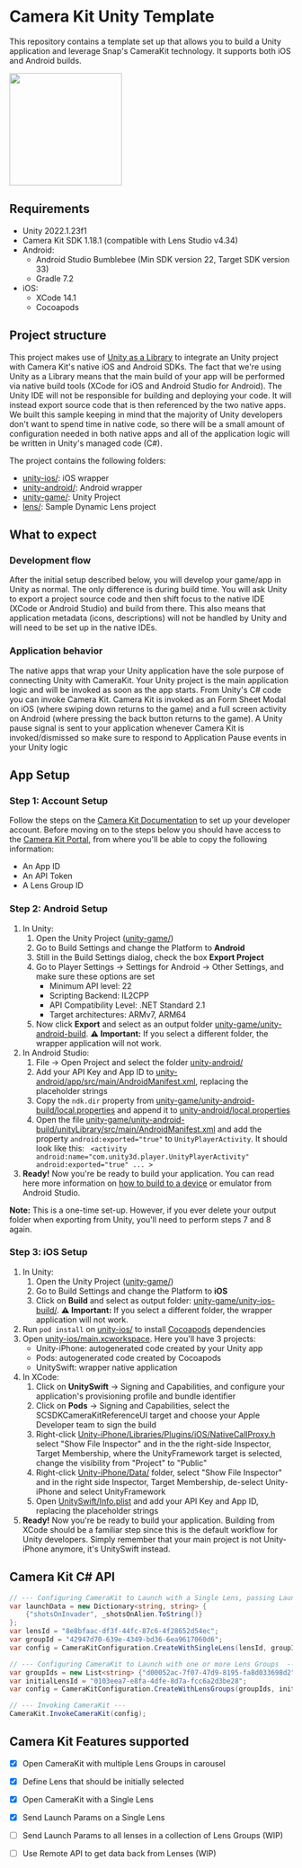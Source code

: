 # Camera Kit Unity Template
This repository contains a template set up that allows you to build a Unity application and leverage Snap's CameraKit technology. It supports both iOS and Android builds. 

<img src="readme-images/ck-demo.gif" width="200px">

## Requirements
- Unity 2022.1.23f1
- Camera Kit SDK 1.18.1 (compatible with Lens Studio v4.34)
- Android: 
  - Android Studio Bumblebee (Min SDK version 22, Target SDK version 33)
  - Gradle 7.2
- iOS:
  - XCode 14.1
  - Cocoapods

## Project structure
This project makes use of [Unity as a Library](https://github.com/Unity-Technologies/uaal-example) to integrate an Unity project with Camera Kit's native iOS and Android SDKs. The fact that we're using Unity as a Library means that the main build of your app will be performed via native build tools (XCode for iOS and Android Studio for Android). The Unity IDE will not be responsible for building and deploying your code. It will instead export source code that is then referenced by the two native apps. We built this sample keeping in mind that the majority of Unity developers don't want to spend time in native code, so there will be a small amount of configuration needed in both native apps and all of the application logic will be written in Unity's managed code (C#).

The project contains the following folders:
- [unity-ios/](unity-ios/): iOS wrapper
- [unity-android/](unity-android/): Android wrapper
- [unity-game/](unity-game/): Unity Project 
- [lens/](lens/): Sample Dynamic Lens project

## What to expect
### Development flow
After the initial setup described below, you will develop your game/app in Unity as normal. The only difference is during build time. You will ask Unity to export a project source code and then shift focus to the native IDE (XCode or Android Studio) and build from there. This also means that application metadata (icons, descriptions) will not be handled by Unity and will need to be set up in the native IDEs.
### Application behavior
The native apps that wrap your Unity application have the sole purpose of connecting Unity with CameraKit. Your Unity project is the main application logic and will be invoked as soon as the app starts. From Unity's C# code you can invoke Camera Kit. Camera Kit is invoked as an Form Sheet Modal on iOS (where swiping down returns to the game) and a full screen activity on Android (where pressing the back button returns to the game). A Unity pause signal is sent to your application whenever Camera Kit is invoked/dismissed so make sure to respond to Application Pause events in your Unity logic

<!-- TODO: insert gif --> 

## App Setup
### Step 1: Account Setup 
Follow the steps on the [Camera Kit Documentation](https://docs.snap.com/snap-kit/camera-kit/guides/quick-start/integrate-sdk/setting-up-accounts) to set up your developer account. Before moving on to the steps below you should have access to the [Camera Kit Portal](https://camera-kit.snapchat.com/), from where you'll be able to copy the following information:
   * An App ID 
   * An API Token
   * A Lens Group ID 
  
### Step 2: Android Setup

1. In Unity: 
   1. Open the Unity Project ([unity-game/](unity-game/))
   2. Go to Build Settings and change the Platform to **Android**
   3. Still in the Build Settings dialog, check the box **Export Project**
   4. Go to Player Settings -> Settings for Android -> Other Settings, and make sure these options are set
      * Minimum API level: 22
      * Scripting Backend: IL2CPP
      * API Compatibility Level: .NET Standard 2.1
      * Target architectures: ARMv7, ARM64 
   5. Now click **Export** and select as an output folder [unity-game/unity-android-build](unity-game/unity-android-build/). **⚠️ Important:** If you select a different folder, the wrapper application will not work.
2. In Android Studio:
   1. File -> Open Project and select the folder [unity-android/](unity-android/)
   2. Add your API Key and App ID to [unity-android/app/src/main/AndroidManifest.xml](unity-android/app/src/main/AndroidManifest.xml), replacing the placeholder strings
   3. Copy the `ndk.dir` property from [unity-game/unity-android-build/local.properties](unity-game/unity-android-build/local.properties) and append it to [unity-android/local.properties](unity-android/local.properties)
   4. Open the file [unity-game/unity-android-build/unityLibrary/src/main/AndroidManifest.xml](unity-game/unity-android-build/unityLibrary/src/main/AndroidManifest.xml) and add the property `android:exported="true"` to `UnityPlayerActivity`. It should look like this: `
<activity android:name="com.unity3d.player.UnityPlayerActivity" android:exported="true" ... >`
1. **Ready!** Now you're be ready to build your application. You can read here more information on [how to build to a device](https://developer.android.com/studio/run) or emulator from Android Studio.

**Note:** This is a one-time set-up. However, if you ever delete your output folder when exporting from Unity, you'll need to perform steps 7 and 8 again.

### Step 3: iOS Setup
1. In Unity:
   1. Open the Unity Project ([unity-game/](unity-game/))
   2. Go to Build Settings and change the Platform to **iOS**
   3. Click on **Build**  and select as output folder: [unity-game/unity-ios-build/](unity-game/unity-ios-build/). **⚠️ Important:** If you select a different folder, the wrapper application will not work.
2. Run `pod install` on [unity-ios/](unity-ios) to install [Cocoapods](https://cocoapods.org/) dependencies 
3. Open [unity-ios/main.xcworkspace](unity-ios/main.xcworkspace/). Here you'll have 3 projects:
   * Unity-iPhone: autogenerated code created by your Unity app
   * Pods: autogenerated code created by Cocoapods
   * UnitySwift: wrapper native application
4. In XCode: 
   1. Click on **UnitySwift** -> Signing and Capabilities, and configure your application's provisioning profile and bundle identifier
   2. Click on **Pods** -> Signing and Capabilities, select the SCSDKCameraKitReferenceUI target and choose your Apple Developer team to sign the build
   3. Right-click [Unity-iPhone/Libraries/Plugins/iOS/NativeCallProxy.h](unity-game/unity-ios-build/Libraries/Plugins/iOS/NativeCallProxy.h) select "Show File Inspector" and in the the right-side Inspector, Target Membership, where the UnityFramework target is selected, change the visibility from "Project" to "Public"
   4. Right-click [Unity-iPhone/Data/](unity-game/unity-ios-build/Data) folder, select "Show File Inspector" and in the right side Inspector, Target Membership, de-select Unity-iPhone and select UnityFramework
   5. Open [UnitySwift/Info.plist](unity-ios/UnitySwift/Info.plist) and add your API Key and App ID, replacing the placeholder strings
5. **Ready!** Now you're be ready to build your application. Building from XCode should be a familiar step since this is the default workflow for Unity developers. Simply remember that your main project is not Unity-iPhone anymore, it's UnitySwift instead.

## Camera Kit C# API
```csharp
// --- Configuring CameraKit to Launch with a Single Lens, passing LaunchParams ---
var launchData = new Dictionary<string, string> {
    {"shotsOnInvader", _shotsOnAlien.ToString()}
};
var lensId = "8e8bfaac-df3f-44fc-87c6-4f28652d54ec";
var groupId = "42947d70-639e-4349-bd36-6ea9617060d6";
var config = CameraKitConfiguration.CreateWithSingleLens(lensId, groupId, launchData);

// --- Configuring CameraKit to Launch with one or more Lens Groups  ---
var groupIds = new List<string> {"d00052ac-7f07-47d9-8195-fa8d033698d2", "1511b3fd-5ce4-4409-857f-71bc1bc43506"}
var initialLensId = "0103eea7-e8fa-4dfe-8d7a-fcc6a2d3be28";
var config = CameraKitConfiguration.CreateWithLensGroups(groupIds, initialiLensId);

// --- Invoking CameraKit ---
CameraKit.InvokeCameraKit(config);
```


## Camera Kit Features supported
- [x] Open CameraKit with multiple Lens Groups in carousel
- [x] Define Lens that should be initially selected
- [x] Open CameraKit with a Single Lens
- [x] Send Launch Params on a Single Lens
- [ ] Send Launch Params to all lenses in a collection of Lens Groups (WIP)
- [ ] Use Remote API to get data back from Lenses (WIP)

